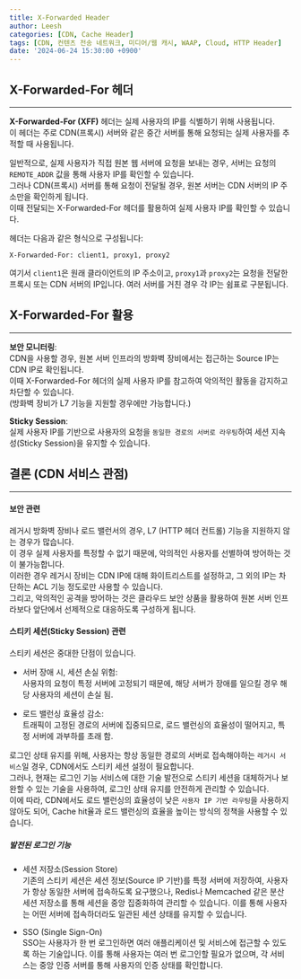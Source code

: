 ```yaml
---
title: X-Forwarded Header
author: Leesh
categories: [CDN, Cache Header]
tags: [CDN, 컨텐츠 전송 네트워크, 미디어/웹 캐시, WAAP, Cloud, HTTP Header]
date: '2024-06-24 15:30:00 +0900'
---
```

## X-Forwarded-For 헤더

---
**X-Forwarded-For (XFF)** 헤더는 실제 사용자의 IP를 식별하기 위해 사용됩니다.<br>
이 헤더는 주로 CDN(프록시) 서버와 같은 중간 서버를 통해 요청되는 실제 사용자를 추적할 때 사용됩니다.

일반적으로, 실제 사용자가 직접 원본 웹 서버에 요청을 보내는 경우, 서버는 요청의 `REMOTE_ADDR` 값을 통해 사용자 IP를 확인할 수 있습니다.<br>
그러나 CDN(프록시) 서버를 통해 요청이 전달될 경우, 원본 서버는 CDN 서버의 IP 주소만을 확인하게 됩니다.<br>
이때 전달되는 X-Forwarded-For 헤더를 활용하여 실제 사용자 IP를 확인할 수 있습니다. 

헤더는 다음과 같은 형식으로 구성됩니다:
```
X-Forwarded-For: client1, proxy1, proxy2
```

여기서 `client1`은 원래 클라이언트의 IP 주소이고, `proxy1`과 `proxy2`는 요청을 전달한 프록시 또는 CDN 서버의 IP입니다. 여러 서버를 거친 경우 각 IP는 쉼표로 구분됩니다.

## X-Forwarded-For 활용

---
**보안 모니터링**:<br>
CDN을 사용할 경우, 원본 서버 인프라의 방화벽 장비에서는 접근하는 Source IP는 CDN IP로 확인됩니다.<br>
이때 X-Forwarded-For 헤더의 실제 사용자 IP를 참고하여 악의적인 활동을 감지하고 차단할 수 있습니다.<br>
(방화벽 장비가 L7 기능을 지원할 경우에만 가능합니다.)

**Sticky Session**:<br>
실제 사용자 IP를 기반으로 사용자의 요청을 `동일한 경로의 서버로 라우팅`하여 세션 지속성(Sticky Session)을 유지할 수 있습니다.

## 결론 (CDN 서비스 관점)

---
#### 보안 관련
레거시 방화벽 장비나 로드 밸런서의 경우, L7 (HTTP 헤더 컨트롤) 기능을 지원하지 않는 경우가 많습니다.<br>
이 경우 실제 사용자를 특정할 수 없기 때문에, 악의적인 사용자를 선별하여 방어하는 것이 불가능합니다.<br>
이러한 경우 레거시 장비는 CDN IP에 대해 화이트리스트를 설정하고, 그 외의 IP는 차단하는 ACL 기능 정도로만 사용할 수 있습니다.<br>
그리고, 악의적인 공격을 방어하는 것은 클라우드 보안 상품을 활용하여 원본 서버 인프라보다 앞단에서 선제적으로 대응하도록 구성하게 됩니다.


#### 스티키 세션(Sticky Session) 관련
스티키 세션은 중대한 단점이 있습니다.

* 서버 장애 시, 세션 손실 위험:<br>
사용자의 요청이 특정 서버에 고정되기 때문에, 해당 서버가 장애를 일으킬 경우 해당 사용자의 세션이 손실 됨.


* 로드 밸런싱 효율성 감소:<br>
트래픽이 고정된 경로의 서버에 집중되므로, 로드 밸런싱의 효율성이 떨어지고, 특정 서버에 과부하를 초래 함.

로그인 상태 유지를 위해, 사용자는 항상 동일한 경로의 서버로 접속해야하는 `레거시 서비스`일 경우, CDN에서도 스티키 세션 설정이 필요합니다.<br>
그러나, 현재는 로그인 기능 서비스에 대한 기술 발전으로 스티키 세션을 대체하거나 보완할 수 있는 기술을 사용하여, 로그인 상태 유지를 안전하게 관리할 수 있습니다.<br>
이에 따라, CDN에서도 로드 밸런싱의 효율성이 낮은 `사용자 IP 기반 라우팅`을 사용하지 않아도 되어, Cache hit율과 로드 밸런싱의 효율을 높이는 방식의 정책을 사용할 수 있습니다.

##### 발전된 로그인 기능
* 세션 저장소(Session Store)<br>
기존의 스티키 세션은 세션 정보(Source IP 기반)를 특정 서버에 저장하여, 사용자가 항상 동일한 서버에 접속하도록 요구했으나,
Redis나 Memcached 같은 분산 세션 저장소를 통해 세션을 중앙 집중화하여 관리할 수 있습니다.
이를 통해 사용자는 어떤 서버에 접속하더라도 일관된 세션 상태를 유지할 수 있습니다.


* SSO (Single Sign-On)<br>
SSO는 사용자가 한 번 로그인하면 여러 애플리케이션 및 서비스에 접근할 수 있도록 하는 기술입니다.
이를 통해 사용자는 여러 번 로그인할 필요가 없으며, 각 서비스는 중앙 인증 서버를 통해 사용자의 인증 상태를 확인합니다.

